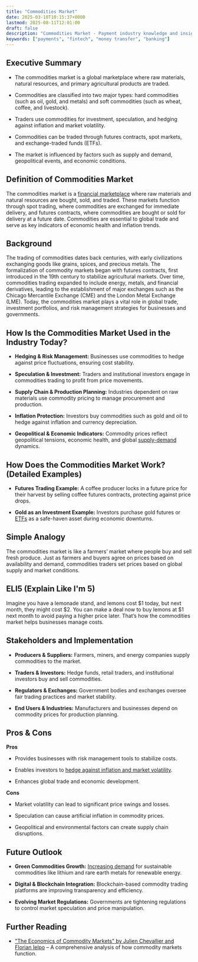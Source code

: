 ```yaml
---
title: "Commodities Market"
date: 2025-03-10T10:15:37+0000
lastmod: 2025-08-11T12:01:00
draft: false
description: "Commodities Market - Payment industry knowledge and insights"
keywords: ["payments", "fintech", "money transfer", "banking"]
---
```


## Executive Summary

- The commodities market is a global marketplace where raw materials, natural resources, and primary agricultural products are traded.

- Commodities are classified into two major types: hard commodities (such as oil, gold, and metals) and soft commodities (such as wheat, coffee, and livestock).

- Traders use commodities for investment, speculation, and hedging against inflation and market volatility.

- Commodities can be traded through futures contracts, spot markets, and exchange-traded funds (ETFs).

- The market is influenced by factors such as supply and demand, geopolitical events, and economic conditions.

## Definition of Commodities Market

The commodities market is a [financial marketplace](https://faisalkhanllc.xyz/resources/payments-wiki/f/financial-markets/) where raw materials and natural resources are bought, sold, and traded. These markets function through spot trading, where commodities are exchanged for immediate delivery, and futures contracts, where commodities are bought or sold for delivery at a future date. Commodities are essential to global trade and serve as key indicators of economic health and inflation trends.

## Background

The trading of commodities dates back centuries, with early civilizations exchanging goods like grains, spices, and precious metals. The formalization of commodity markets began with futures contracts, first introduced in the 19th century to stabilize agricultural markets. Over time, commodities trading expanded to include energy, metals, and financial derivatives, leading to the establishment of major exchanges such as the Chicago Mercantile Exchange (CME) and the London Metal Exchange (LME). Today, the commodities market plays a vital role in global trade, investment portfolios, and risk management strategies for businesses and governments.

## How Is the Commodities Market Used in the Industry Today?

- **Hedging & Risk Management:** Businesses use commodities to hedge against price fluctuations, ensuring cost stability.

- **Speculation & Investment:** Traders and institutional investors engage in commodities trading to profit from price movements.

- **Supply Chain & Production Planning:** Industries dependent on raw materials use commodity pricing to manage procurement and production.

- **Inflation Protection:** Investors buy commodities such as gold and oil to hedge against inflation and currency depreciation.

- **Geopolitical & Economic Indicators:** Commodity prices reflect geopolitical tensions, economic health, and global [supply-demand](https://faisalkhanllc.xyz/resources/payments-wiki/i/inelastic-supply/) dynamics.

## How Does the Commodities Market Work? (Detailed Examples)

- **Futures Trading Example:** A coffee producer locks in a future price for their harvest by selling coffee futures contracts, protecting against price drops.

- **Gold as an Investment Example:** Investors purchase gold futures or [ETFs](https://faisalkhanllc.xyz/resources/payments-wiki/e/exchange-traded-funds-etf/) as a safe-haven asset during economic downturns.

## Simple Analogy

The commodities market is like a farmers’ market where people buy and sell fresh produce. Just as farmers and buyers agree on prices based on availability and demand, commodities traders set prices based on global supply and market conditions.

## ELI5 (Explain Like I'm 5)

Imagine you have a lemonade stand, and lemons cost $1 today, but next month, they might cost $2. You can make a deal now to buy lemons at $1 next month to avoid paying a higher price later. That’s how the commodities market helps businesses manage costs.

## Stakeholders and Implementation

- **Producers & Suppliers:** Farmers, miners, and energy companies supply commodities to the market.

- **Traders & Investors:** Hedge funds, retail traders, and institutional investors buy and sell commodities.

- **Regulators & Exchanges:** Government bodies and exchanges oversee fair trading practices and market stability.

- **End Users & Industries:** Manufacturers and businesses depend on commodity prices for production planning.

## Pros & Cons

**Pros**

- Provides businesses with risk management tools to stabilize costs.

- Enables investors to [hedge against inflation and market volatility](https://faisalkhanllc.xyz/resources/payments-wiki/h/hedge-fund/).

- Enhances global trade and economic development.

**Cons**

- Market volatility can lead to significant price swings and losses.

- Speculation can cause artificial inflation in commodity prices.

- Geopolitical and environmental factors can create supply chain disruptions.

## Future Outlook

- **Green Commodities Growth:** [Increasing demand](https://faisalkhanllc.xyz/resources/payments-wiki/i/inelastic-demand/) for sustainable commodities like lithium and rare earth metals for renewable energy.

- **Digital & Blockchain Integration:** Blockchain-based commodity trading platforms are improving transparency and efficiency.

- **Evolving Market Regulations:** Governments are tightening regulations to control market speculation and price manipulation.

## Further Reading

- ["The Economics of Commodity Markets" by Julien Chevallier and Florian Ielpo](https://booksplea.se/the-economics-of-commodity-markets-by-julien-chevallier/) – A comprehensive analysis of how commodity markets function.